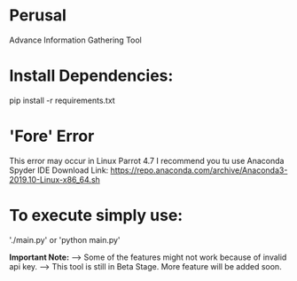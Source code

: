 # Perusal
Advance Information Gathering Tool

# Install Dependencies:
pip install -r requirements.txt

# 'Fore' Error
This error may occur in Linux Parrot 4.7
I recommend you tu use Anaconda Spyder IDE
  Download Link: https://repo.anaconda.com/archive/Anaconda3-2019.10-Linux-x86_64.sh
  
# To execute simply use:
'./main.py' or 'python main.py'

**Important Note:**
--> Some of the features might not work because of invalid api key.
--> This tool is still in Beta Stage. More feature will be added soon.


